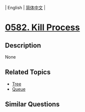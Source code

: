 
| English | [简体中文](README.md) |
# [0582. Kill Process](https://leetcode-cn.com/problems/kill-process/)
## Description
None
## Related Topics
- [Tree](https://leetcode-cn.com/tag/tree)
- [Queue](https://leetcode-cn.com/tag/queue)
## Similar Questions


